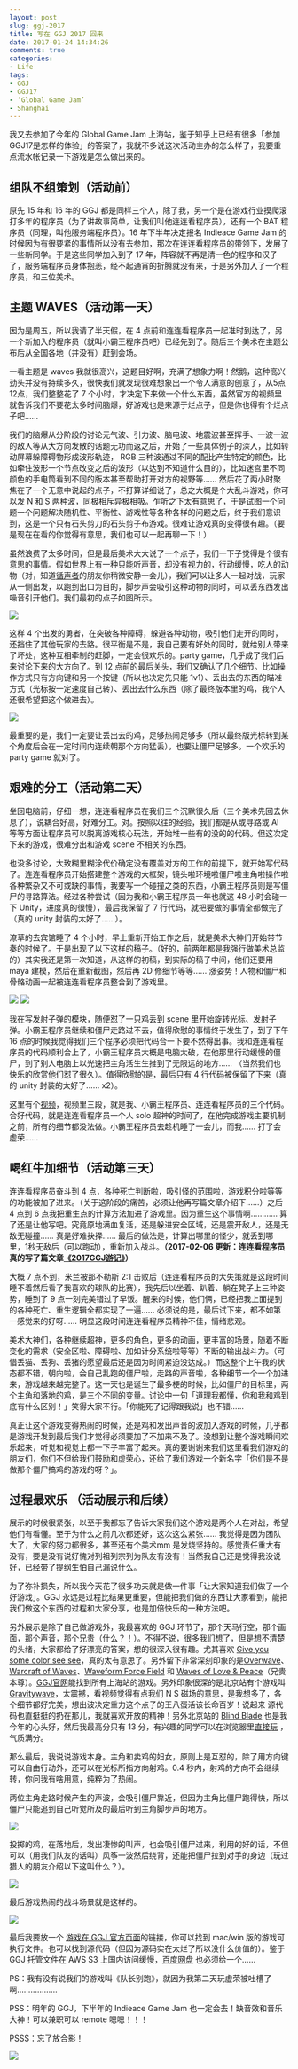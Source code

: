 ```yaml
---
layout: post
slug: ggj-2017
title: 写在 GGJ 2017 回来
date: 2017-01-24 14:34:26
comments: true
categories:
- Life
tags:
- GGJ
- GGJ17
- ‘Global Game Jam’
- Shanghai
---
```


我又去参加了今年的 Global Game Jam 上海站，鉴于知乎上已经有很多「参加GGJ17是怎样的体验」的答案了，我就不多说这次活动主办的怎么样了，我要重点流水帐记录一下游戏是怎么做出来的。

## 组队不组策划（活动前）

原先 15 年和 16 年的 GGJ 都是同样三个人，除了我，另一个是在游戏行业摸爬滚打多年的程序员（为了讲故事简单，让我们叫他连连看程序员），还有一个 BAT 程序员（同理，叫他服务端程序员）。16 年下半年决定报名 Indieace Game Jam 的时候因为有很要紧的事情所以没有去参加，那次在连连看程序员的带领下，发展了一些新同学。于是这些同学加入到了 17 年，阵容就不再是清一色的程序和汉子了，服务端程序员身体抱恙，经不起通宵的折腾就没有来，于是另外加入了一个程序员，和三位美术。

## 主题 WAVES（活动第一天）

因为是周五，所以我请了半天假，在 4 点前和连连看程序员一起准时到达了，另一个新加入的程序员（就叫小霸王程序员吧）已经先到了。随后三个美术在主题公布后从全国各地（并没有）赶到会场。

一看主题是 waves 我就很高兴，这题目好啊，充满了想象力啊！然鹅，这种高兴劲头并没有持续多久，很快我们就发现很难想象出一个令人满意的创意了，从5点12点，我们整整花了 7 个小时，才决定下来做一个什么东西，虽然官方的视频里就告诉我们不要花太多时间脑爆，好游戏也是来源于烂点子，但是你也得有个烂点子吧……

我们的脑爆从分阶段的讨论元气波、引力波、脑电波、地震波甚至挥手、一波一波的敌人等从大方向发散的话题无功而返之后，开始了一些具体例子的深入，比如转动屏幕躲障碍物形成波形轨迹， RGB 三种波通过不同的配比产生特定的颜色，比如牵住波形一个节点改变之后的波形（以达到不知道什么目的），比如迷宫里不同颜色的手电筒看到不同的版本甚至帮助打开对方的视野等…… 然后花了两小时聚焦在了一个无意中说起的点子，不打算详细说了，总之大概是个大乱斗游戏，你可以发 N 和 S 两种波，同极相斥异极相吸。乍听之下太有意思了，于是试图一个问题一个问题解决随机性、平衡性、游戏性等各种各样的问题之后，终于我们意识到，这是一个只有石头剪刀的石头剪子布游戏。很难让游戏真的变得很有趣。（要是现在在看的你觉得有意思，我们也可以一起再聊一下！）

虽然浪费了太多时间，但是最后美术大大说了一个点子，我们一下子觉得是个很有意思的事情。假如世界上有一种只能听声音，却没有视力的，行动缓慢，吃人的动物（对，知道[循声者][1]的朋友你稍微安静一会儿），我们可以让多人一起对战，玩家从一侧出发，以跑到出口为目的，脚步声会吸引这种动物的同时，可以丢东西发出噪音引开他们。我们最初的点子如图所示。

![][image-1]

这样 4 个出发的勇者，在突破各种障碍，躲避各种动物，吸引他们走开的同时，还挡住了其他玩家的去路。很平衡是不是，我自己要有好处的同时，就给别人带来了坏处，这种互相牵制的赶脚，一定会很欢乐的。party game，几乎成了我们后来讨论下来的大方向了。到 12 点前的最后关头，我们又确认了几个细节。比如操作方式只有方向键和另一个按键（所以也决定先只能 1v1）、丢出去的东西的瞄准方式（光标按一定速度自己转）、丢出去什么东西（除了最终版本里的鸡，我个人还很希望把这个做进去）。

![][image-2]

最重要的是，我们一定要让丢出去的鸡，足够热闹足够多（所以最终版光标转到某个角度后会在一定时间内连续朝那个方向猛丢），也要让僵尸足够多。一个欢乐的 party game 就对了。

## 艰难的分工（活动第二天）

坐回电脑前，仔细一想，连连看程序员在我们三个沉默很久后（三个美术先回去休息了），说耦合好高，好难分工。对。按照以往的经验，我们都是从或寻路或 AI 等等方面让程序员可以脱离游戏核心玩法，开始堆一些有的没的的代码。但这次定下来的游戏，很难分出和游戏 scene 不相关的东西。

也没多讨论，大致糊里糊涂代价确定没有覆盖对方的工作的前提下，就开始写代码了。连连看程序员开始搭建整个游戏的大框架，镜头啦环境啦僵尸啦主角啦操作啦各种繁杂又不可或缺的事情，我要写一个碰撞之类的东西，小霸王程序员则是写僵尸的寻路算法。经过各种尝试（因为我和小霸王程序员一年也就这 48 小时会碰一下 Unity，进度真的很慢），最后我保留了 7 行代码，就把要做的事情全都做完了（真的 unity 封装的太好了……）。

潦草的去宾馆睡了 4 个小时，早上重新开始工作之后，就是美术大神们开始带节奏的时候了。于是出现了以下这样的稿子。（好的，前两年都是我强行做美术总监的）其实我还是第一次知道，从这样的初稿，到实际的稿子中间，他们还要用 maya 建模，然后在重新截图，然后再 2D 修细节等等…… 涨姿势！人物和僵尸和骨骼动画一起被连连看程序员整合到了游戏里。

![][image-3]
![][image-4]

我在写发射子弹的模块，随便怼了一只鸡丢到 scene 里开始旋转光标、发射子弹。小霸王程序员继续和僵尸走路过不去，值得欣慰的事情终于发生了，到了下午 16 点的时候我觉得我们三个程序必须把代码合一下要不然得出事。我和连连看程序员的代码顺利合上了，小霸王程序员大概是电脑太破，在他那里行动缓慢的僵尸，到了别人电脑上以光速把主角活生生推到了无限远的地方…… （当然我们也快乐的欣赏他们怼了很久）。值得欣慰的是，最后只有 4 行代码被保留了下来（真的 unity 封装的太好了…… x2）。

这里有个[视频](/images/uploads/jekyll/ggj17-5.mov)，视频里三段，就是我、小霸王程序员、连连看程序员的三个代码。合好代码，就是连连看程序员一个人 solo 超神的时间了，在他完成游戏主要机制之前，所有的细节都没法做。小霸王程序员去趁机睡了一会儿，而我…… 打了会虚荣……

## 喝红牛加细节（活动第三天）

连连看程序员奋斗到 4 点，各种死亡判断啦，吸引怪的范围啦，游戏积分啦等等的功能被加了进来。（关于这阶段的痛苦，必须让他再写篇文章介绍下……）之后 4 点到 6 点我把重生点的计算方法加进了游戏里。因为重生这个事情啊………… 算了还是让他写吧。究竟原地满血复活，还是躲进安全区域，还是震开敌人，还是无敌无碰撞…… 真是好难抉择…… 最后的做法是，计算出哪里的怪少，就丢到哪里，1秒无敌后（可以跑动），重新加入战斗。**（2017-02-06 更新：连连看程序员真的写了篇文章[《2017GGJ游记》][2]）**

大概 7 点不到，米兰被那不勒斯 2:1 击败后（连连看程序员的大失策就是这段时间睡不着然后看了我喜欢的球队的比赛），我先后以坐着、趴着、躺在凳子上三种姿势，睡到了 9 点一刻完美错过了早饭。醒来的时候，他们俩，已经把我上面提到的各种死亡、重生逻辑全都实现了一遍…… 必须说的是，最后试下来，都不如第一感觉来的好呀…… 明显这段时间连连看程序员精神不佳，情绪悲观。

美术大神们，各种继续超神，更多的角色，更多的动画，更丰富的场景，随着不断变化的需求（安全区啦、障碍啦、加如计分系统啦等等）不断的输出战斗力。（可惜丢猫、丢狗、丢猪的愿望最后还是因为时间紧迫没达成。）而这整个上午我的状态都不错，朝向啦，会自己乱跑的僵尸啦，走路的声音啦，各种细节一个一个加进来，游戏越来越完整了。这一天也是诞生了最多梗的时候，比如僵尸的目标里，两个主角和落地的鸡，是三个不同的变量。讨论中一句「道理我都懂，你和我和鸡到底有什么区别！」笑得大家不行。「你能死了记得跟我说」也不错……

真正让这个游戏变得热闹的时候，还是鸡和发出声音的波加入游戏的时候，几乎都是游戏开发到最后我们才觉得必须要加了不加来不及了。没想到让整个游戏瞬间欢乐起来，听觉和视觉上都一下子丰富了起来。真的要谢谢来我们这里看我们游戏的朋友们，你们不但给我们鼓励和虚荣心，还给了我们游戏一个新名字「你们是不是做那个僵尸搞鸡的游戏的呀？」。

## 过程最欢乐 （活动展示和后续）

展示的时候很紧张，以至于我都忘了告诉大家我们这个游戏是两个人在对战，希望他们有看懂。至于为什么之前几次都还好，这次这么紧张…… 我觉得是因为团队大了，大家的努力都很多，甚至还有个美术mm 是发烧坚持的。感觉责任重大有没有，要是没有说好愧对列祖列宗列为队友有没有！当然我自己还是觉得我没说好，已经带了提纲生怕自己漏说什么。

为了弥补损失，所以我今天花了很多功夫就是做一件事「让大家知道我们做了一个好游戏」。GGJ 永远是过程比结果更重要，但能把我们做的东西让大家看到，能把我们做这个东西的过程和大家分享，也是加倍快乐的一种方法吧。

另外展示是除了自己做游戏外，我最喜欢的 GGJ 环节了，那个天马行空，那个画面，那个声音，那个兄贵（什么？！）。不得不说，很多我们想了，但是想不清楚的头绪，大家都给了好漂亮的答案，想的很深入很有趣。尤其喜欢 [Give you some color see see][3]，真的太有意思了。另外留下非常深刻印象的是[Overwave][4]、[Warcraft of Waves][5]、[Waveform Force Field][6] 和 [Waves of Love & Peace][7]（兄贵本尊）。[GGJ官网][8]能找到所有上海站的游戏。另外印象很深的是北京站有个游戏叫[Gravitywave][9]，太震撼，看视频觉得有点我们 N S 磁场的意思，是我想多了，各个细节都好完美，想出波决定重力这个点子的王八蛋活该长命百岁！说起来 源代码也直挺挺的扔在那儿，我就喜欢开放的精神！另外北京站的 [Blind Blade][10] 也是我今年的心头好，然后我最高分只有 13 分，有兴趣的同学可以在浏览器里[直接玩][11] ，气质满分。

那么最后，我说说游戏本身。主角和卖鸡的妇女，原则上是互怼的，除了用方向键可以自由行动外，还可以在光标所指方向射鸡。0.4 秒内，射鸡的方向不会继续转，你问我有啥用意，纯粹为了热闹。

两位主角走路时候产生的声波，会吸引僵尸靠近，但因为主角比僵尸跑得快，所以僵尸只能追到自己听觉所及的最后听到主角脚步声的地方。

![][image-5]

投掷的鸡，在落地后，发出凄惨的叫声，也会吸引僵尸过来，利用的好的话，不但可以（用我们队友的话叫）风筝一波然后绕背，还能把僵尸拉到对手的身边（玩过猎人的朋友介绍以下这叫什么？）。

![][image-6]

最后游戏热闹的战斗场景就是这样的。

![][image-7]

最后我要放一个 [游戏在 GGJ 官方页面][12]的链接，你可以找到 mac/win 版的游戏可执行文件。也可以找到源代码（但因为源码实在太烂了所以没什么价值的）。鉴于 GGJ 托管文件在 AWS S3 上国内访问缓慢，[百度网盘][13] 也必须给一个……

PS：我有没有说我们的游戏叫《队长别跑》，就因为我第二天玩虚荣被吐槽了啊………………

PSS：明年的 GGJ，下半年的 Indieace Game Jam 也一定会去！缺音效和音乐大神！可以兼职可以 remote 嗯嗯！！！

PSSS：忘了放合影！

![][image-8]


[1]:	http://thelastofus.wikia.com/wiki/The_Infected#Clickers
[2]:	http://www.lionelzhang.me/2017ggj/
[3]:	http://globalgamejam.org/2017/games/give-you-some-color-see-see
[4]:	http://globalgamejam.org/2017/games/overwave
[5]:	http://globalgamejam.org/2017/games/warcraft-waves
[6]:	http://globalgamejam.org/2017/games/waveform-force-field
[7]:	http://globalgamejam.org/2017/games/waves-love-peace
[8]:	http://globalgamejam.org/2017/jam-sites/ggj-x-ciga-shanghai/games
[9]:	http://globalgamejam.org/2017/games/gravitywave
[10]:	http://globalgamejam.org/2017/games/blind-blade
[11]:	http://g.17rpg.cn/bb/
[12]:	http://globalgamejam.org/2017/games/captain-dont-go
[13]:	http://pan.baidu.com/s/1hsA2GYC

[image-1]:	/images/uploads/jekyll/ggj17-1.png
[image-2]:	/images/uploads/jekyll/ggj17-2.jpg
[image-3]:	/images/uploads/jekyll/ggj17-3.jpg
[image-4]:	/images/uploads/jekyll/ggj17-4.jpg
[image-5]:	/images/uploads/jekyll/ggj17-6.gif
[image-6]:	/images/uploads/jekyll/ggj17-7.gif
[image-7]:	/images/uploads/jekyll/ggj17-8.png
[image-8]:	/images/uploads/jekyll/ggj17-9.jpg

